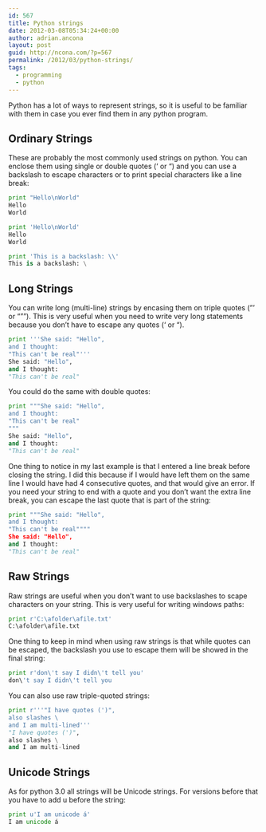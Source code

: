 ```yaml
---
id: 567
title: Python strings
date: 2012-03-08T05:34:24+00:00
author: adrian.ancona
layout: post
guid: http://ncona.com/?p=567
permalink: /2012/03/python-strings/
tags:
  - programming
  - python
---
```

Python has a lot of ways to represent strings, so it is useful to be familiar with them in case you ever find them in any python program.

## Ordinary Strings

These are probably the most commonly used strings on python. You can enclose them using single or double quotes (&#8216; or &#8220;) and you can use a backslash to escape characters or to print special characters like a line break:

```python
print "Hello\nWorld"
Hello
World

print 'Hello\nWorld'
Hello
World

print 'This is a backslash: \\'
This is a backslash: \
```

<!--more-->

## Long Strings

You can write long (multi-line) strings by encasing them on triple quotes (&#8221;&#8217; or &#8220;&#8221;&#8221;). This is very useful when you need to write very long statements because you don&#8217;t have to escape any quotes (&#8216; or &#8220;).

```python
print '''She said: "Hello",
and I thought:
"This can't be real"'''
She said: "Hello",
and I thought:
"This can't be real"
```

You could do the same with double quotes:

```python
print """She said: "Hello",
and I thought:
"This can't be real"
"""
She said: "Hello",
and I thought:
"This can't be real"
```

One thing to notice in my last example is that I entered a line break before closing the string. I did this because if I would have left them on the same line I would have had 4 consecutive quotes, and that would give an error. If you need your string to end with a quote and you don&#8217;t want the extra line break, you can escape the last quote that is part of the string:

```python
print """She said: "Hello",
and I thought:
"This can't be real""""
She said: "Hello",
and I thought:
"This can't be real"
```

## Raw Strings

Raw strings are useful when you don&#8217;t want to use backslashes to scape characters on your string. This is very useful for writing windows paths:

```python
print r'C:\afolder\afile.txt'
C:\afolder\afile.txt
```

One thing to keep in mind when using raw strings is that while quotes can be escaped, the backslash you use to escape them will be showed in the final string:

```python
print r'don\'t say I didn\'t tell you'
don\'t say I didn\'t tell you
```

You can also use raw triple-quoted strings:

```python
print r'''"I have quotes (')",
also slashes \
and I am multi-lined'''
"I have quotes (')",
also slashes \
and I am multi-lined
```

## Unicode Strings

As for python 3.0 all strings will be Unicode strings. For versions before that you have to add u before the string:

```python
print u'I am unicode á'
I am unicode á
```
